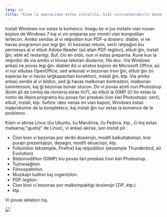 ```yaml
---
lang: eo
title: "Kiam la operaciumo estas instalita, kial vi<i>ankoraŭ</i> bezonas instali pli?"
---
```


Instali Windows nur estas la komenco. Imagu ke vi ĵus instalis vian novan kopion de Windows 7 kaj vi vin preparas por montri vian komputilan lertecon. Amiko sendas al vi retpoŝton kun PDF-a dosiero: diable, vi ne havas programon por legi ĝin. Vi bezonas retumi, serĉi retpaĝon kiu permesos al vi elŝuti Adobe Reader (aŭ alian PDF-legilon), elŝuti ĝin, instali ĝin, eble eĉ restartigi. Buf, ĉio en ordo, nun vi estas preparita. Kune kun la retpoŝto de via amiko vi trovas tekstan dosieron, file.doc. Via Windows ankaŭ ne povas legi ĝin: diable! Aŭ vi aĉetos kopion de Microsoft Office, aŭ vi nur elŝutas OpenOffice, sed ankoraŭ vi bezonas trovi ĝin, elŝuti ĝin (ni esperas ke vi havas larĝkapacitan konekton), instali ĝin, ktp. Via amiko ankaŭ sendis al vi bildon, sed ĝi havas malbonan kontraston, malbonan lumintenson, kaj ĝi bezonas bonan stucon. Do vi povas aĉeti nun Photoshop (kiom pli da centoj da moneroj estas tio?), aŭ elŝuti la GIMP (ĉi tio estas la nomo de libera programo kiu povas fari preskaŭ ĉion kiel Photoshop): serĉi, elŝuti, instali, ktp. Sufiĉe: ideo venas en vian kapon, Windows estas malproksime de la kompleteco, kaj instali ĝin nur estas la komenco de la problemo.

Kiam vi akiras Linux (ĉu Ubuntu, ĉu Mandriva, ĉu Fedora, ktp., ĉi tioj estas malsamaj "gustoj" de Linux), vi ankaŭ akiras, <i>sen instali pli</i> :

<ul>

<li>Ĉion kion vi bezonas por skribi dosierojn, modifi kalkultabelojn, krei purajn prezentaĵojn, desegni, modifi ekvaciojn, ktp.</li>

<li>Foliumilon (ekzemple, Firefox) kaj retpoŝtilon (ekzemple Thunderbird, aŭ Evolution).</li>
<li>Bildomodifilon (GIMP) kiu povas fari preskaŭ ĉion kiel Photoshop.</li>
<li>Tujmesaĝilon.</li>
<li>Filmospektilon.</li>
<li>Muzikajn ludilon kaj organizilon.</li>
<li>PDF-legilon.</li>
<li>Ĉion kion vi bezonas por malkompaktigi dosierojn (ZIP, ktp.).</li>
<li>ktp.</li>
</ul>

Vi povas eklabori tuj.

<img src="Images/app_menu.png" />




